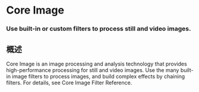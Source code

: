 # Core Image
### Use built-in or custom filters to process still and video images.
## 概述
Core Image is an image processing and analysis technology that provides high-performance processing for still and video images. Use the many built-in image filters to process images, and build complex effects by chaining filters. For details, see Core Image Filter Reference.
